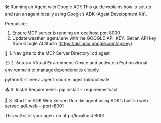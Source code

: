 🛠️ Running an Agent with Google ADK
This guide explains how to set up and run an agent locally using Google’s ADK (Agent Development Kit).

Prequisites: 
1. Ensure MCP server is running on localhost port 8000
2. Update weather_agent/.env with the GOOGLE_API_KEY. Get an API key from Google AI Studio (https://aistudio.google.com/apikey).


📂 1. Navigate to the MCP Server Directory: 
cd agent

📦 2. Setup a Virtual Environment:
Create and activate a Python virtual environment to manage dependencies cleanly.

python3 -m venv .agent;
source .agent/bin/activate

📥 3. Install Requirements:
pip install -r requirements.txt

🚀 3. Start the ADK Web Server:
Run the agent using ADK’s built-in web server:
adk web --port=8001

This will start your agent on http://localhost:8001.